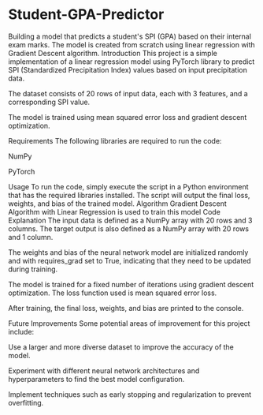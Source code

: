 # Student-GPA-Predictor
Building a model that predicts a student's SPI (GPA) based on their internal exam marks. The model is created from scratch using linear regression with Gradient Descent algorithm.
Introduction
This project is a simple implementation of a linear regression model using PyTorch library to predict SPI (Standardized Precipitation Index) values based on input precipitation data.

The dataset consists of 20 rows of input data, each with 3 features, and a corresponding SPI value.

The model is trained using mean squared error loss and gradient descent optimization.

Requirements
The following libraries are required to run the code:

NumPy

PyTorch

Usage
To run the code, simply execute the script in a Python environment that has the required libraries installed. The script will output the final loss, weights, and bias of the trained model.
Algorithm
Gradient Descent Algorithm with Linear Regression is used to train this model
Code Explanation
The input data is defined as a NumPy array with 20 rows and 3 columns. The target output is also defined as a NumPy array with 20 rows and 1 column.

The weights and bias of the neural network model are initialized randomly and with requires_grad set to True, indicating that they need to be updated during training.

The model is trained for a fixed number of iterations using gradient descent optimization. The loss function used is mean squared error loss.

After training, the final loss, weights, and bias are printed to the console.

Future Improvements
Some potential areas of improvement for this project include:

Use a larger and more diverse dataset to improve the accuracy of the model.

Experiment with different neural network architectures and hyperparameters to find the best model configuration.

Implement techniques such as early stopping and regularization to prevent overfitting.
